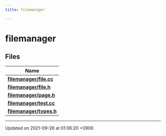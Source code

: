 ```yaml
---
title: filemanager

---
```


# filemanager



## Files

| Name           |
| -------------- |
| **[filemanager/file.cc](/Files/file_8cc.md#file-file.cc)**  |
| **[filemanager/file.h](/Files/file_8h.md#file-file.h)**  |
| **[filemanager/page.h](/Files/page_8h.md#file-page.h)**  |
| **[filemanager/test.cc](/Files/test_8cc.md#file-test.cc)**  |
| **[filemanager/types.h](/Files/types_8h.md#file-types.h)**  |






-------------------------------

Updated on 2021-09-26 at 01:06:20 +0900

